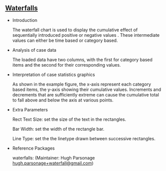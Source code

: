 ## [Waterfalls](https://hiplot.com.cn/basic/waterfalls)

- Introduction

  The waterfall chart is used to display the cumulative effect of sequentially introduced positive or negative values .
  These intermediate values can either be time based or category based.

- Analysis of case data

  The loaded data have two columns, with the first for category based items and the second for their corresponding
  values.

- Interpretation of case statistics graphics

  As shown in the example figure, the x-axis represent each category based items, the y-axis showing their cumulative
  values. Increments and decrements that are sufficiently extreme can cause the cumulative total to fall above and below
  the axis at various points.

- Extra Parameters

  Rect Text Size: set the size of the text in the rectangles.

  Bar Width: set the width of the rectangle bar.

  Line Type: set the the linetype drawn between successive rectangles.

- Reference Packages

  waterfalls: (Maintainer: Hugh Parsonage <hugh.parsonage+waterfall@gmail.com>)

